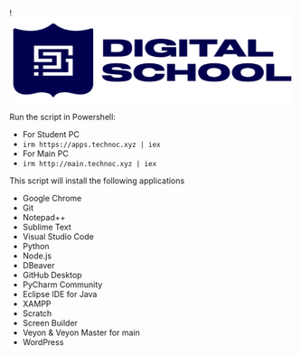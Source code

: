 !<img src="https://github.com/ShpetimD/DigitalSchool/blob/main/DS_Logo.png" width="500" height="150">

Run the script in Powershell:
- For Student PC
- ```irm https://apps.technoc.xyz | iex```
- For Main PC
- ```irm http://main.technoc.xyz | iex```


This script will install the following applications


- Google Chrome
- Git
- Notepad++
- Sublime Text
- Visual Studio Code
- Python
- Node.js
- DBeaver
- GitHub Desktop
- PyCharm Community
- Eclipse IDE for Java
- XAMPP
- Scratch
- Screen Builder
- Veyon & Veyon Master for main
- WordPress
